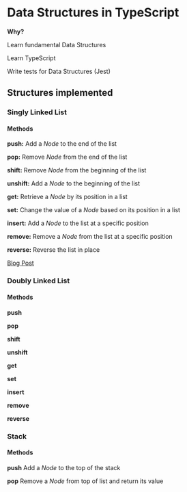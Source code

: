 # Data Structures in TypeScript
**Why?**

Learn fundamental Data Structures

Learn TypeScript

Write tests for Data Structures (Jest)

## Structures implemented

### Singly Linked List
#### Methods
**push:** Add a *Node* to the end of the list

**pop:** Remove *Node* from the end of the list

**shift:** Remove *Node* from the beginning of the list

**unshift:** Add a *Node* to the beginning of the list

**get:** Retrieve a *Node* by its position in a list

**set:** Change the value of a *Node* based on its position in a list

**insert:** Add a *Node* to the list at a specific position

**remove:** Remove a *Node* from the list at a specific position

**reverse:** Reverse the list in place

[Blog Post](https://dotfury.com/blog/singly-linked-list/)

### Doubly Linked List
#### Methods
**push**

**pop**

**shift**

**unshift**

**get**

**set**

**insert**

**remove**

**reverse**

### Stack
#### Methods
**push** Add a *Node* to the top of the stack

**pop** Remove a *Node* from top of list and return its value
